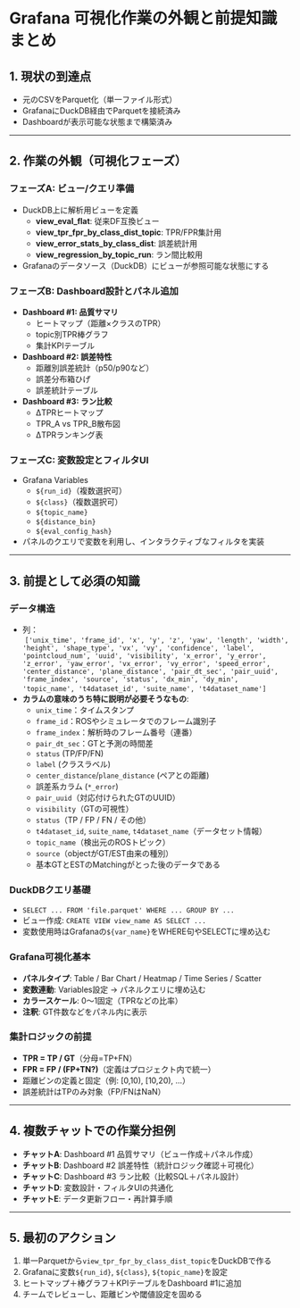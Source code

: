 # Grafana 可視化作業の外観と前提知識まとめ

## 1. 現状の到達点

- 元のCSVをParquet化（単一ファイル形式）
- GrafanaにDuckDB経由でParquetを接続済み
- Dashboardが表示可能な状態まで構築済み

---

## 2. 作業の外観（可視化フェーズ）

### フェーズA: ビュー/クエリ準備

- DuckDB上に解析用ビューを定義
  - **view\_eval\_flat**: 従来DF互換ビュー
  - **view\_tpr\_fpr\_by\_class\_dist\_topic**: TPR/FPR集計用
  - **view\_error\_stats\_by\_class\_dist**: 誤差統計用
  - **view\_regression\_by\_topic\_run**: ラン間比較用
- Grafanaのデータソース（DuckDB）にビューが参照可能な状態にする

### フェーズB: Dashboard設計とパネル追加

- **Dashboard #1: 品質サマリ**
  - ヒートマップ（距離×クラスのTPR）
  - topic別TPR棒グラフ
  - 集計KPIテーブル
- **Dashboard #2: 誤差特性**
  - 距離別誤差統計（p50/p90など）
  - 誤差分布箱ひげ
  - 誤差統計テーブル
- **Dashboard #3: ラン比較**
  - ΔTPRヒートマップ
  - TPR\_A vs TPR\_B散布図
  - ΔTPRランキング表

### フェーズC: 変数設定とフィルタUI

- Grafana Variables
  - `${run_id}`（複数選択可）
  - `${class}`（複数選択可）
  - `${topic_name}`
  - `${distance_bin}`
  - `${eval_config_hash}`
- パネルのクエリで変数を利用し、インタラクティブなフィルタを実装

---

## 3. 前提として必須の知識

### データ構造

- 列： \
   `['unix_time', 'frame_id', 'x', 'y', 'z', 'yaw', 'length', 'width', 'height', 'shape_type', 'vx', 'vy', 'confidence', 'label', 'pointcloud_num', 'uuid', 'visibility', 'x_error', 'y_error', 'z_error', 'yaw_error', 'vx_error', 'vy_error', 'speed_error', 'center_distance', 'plane_distance', 'pair_dt_sec', 'pair_uuid', 'frame_index', 'source', 'status', 'dx_min', 'dy_min', 'topic_name', 't4dataset_id', 'suite_name', 't4dataset_name']`  
- **カラムの意味のうち特に説明が必要そうなもの**:
  - `unix_time`：タイムスタンプ
  - `frame_id`：ROSやシミュレータでのフレーム識別子
  - `frame_index`：解析時のフレーム番号（連番）
  - `pair_dt_sec`：GTと予測の時間差
  - `status` (TP/FP/FN)
  - `label` (クラスラベル)
  - `center_distance`/`plane_distance` (ペアとの距離)
  - 誤差系カラム (`*_error`)
  - `pair_uuid`（対応付けられたGTのUUID）
  - `visibility`（GTの可視性）
  - `status`（TP / FP / FN / その他）
  - `t4dataset_id`, `suite_name`, `t4dataset_name`（データセット情報）
  - `topic_name`（検出元のROSトピック）
  - `source`（objectがGT/EST由来の種別）
  - 基本GTとESTのMatchingがとった後のデータである

### DuckDBクエリ基礎

- `SELECT ... FROM 'file.parquet' WHERE ... GROUP BY ...`
- ビュー作成: `CREATE VIEW view_name AS SELECT ...`
- 変数使用時はGrafanaの`${var_name}`をWHERE句やSELECTに埋め込む

### Grafana可視化基本

- **パネルタイプ**: Table / Bar Chart / Heatmap / Time Series / Scatter
- **変数連動**: Variables設定 → パネルクエリに埋め込む
- **カラースケール**: 0〜1固定（TPRなどの比率）
- **注釈**: GT件数などをパネル内に表示

### 集計ロジックの前提

- **TPR = TP / GT**（分母=TP+FN）
- **FPR = FP / (FP+TN?)**（定義はプロジェクト内で統一）
- 距離ビンの定義と固定（例: [0,10), [10,20), ...）
- 誤差統計はTPのみ対象（FP/FNはNaN）

---

## 4. 複数チャットでの作業分担例

- **チャットA**: Dashboard #1 品質サマリ（ビュー作成＋パネル作成）
- **チャットB**: Dashboard #2 誤差特性（統計ロジック確認＋可視化）
- **チャットC**: Dashboard #3 ラン比較（比較SQL＋パネル設計）
- **チャットD**: 変数設計・フィルタUIの共通化
- **チャットE**: データ更新フロー・再計算手順

---

## 5. 最初のアクション

1. 単一Parquetから`view_tpr_fpr_by_class_dist_topic`をDuckDBで作る
2. Grafanaに変数`${run_id}`, `${class}`, `${topic_name}`を設定
3. ヒートマップ＋棒グラフ＋KPIテーブルをDashboard #1に追加
4. チームでレビューし、距離ビンや閾値設定を固める
